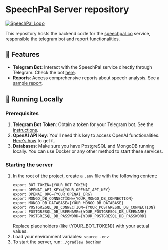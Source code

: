 # SpeechPal Server repository

[![SpeechPal Logo](path_to_logo_if_available)](https://www.speechpal.co/)

This repository hosts the backend code for the [speechpal.co](https://www.speechpal.co/) service, responsible the telegram bot and report functionalities.

## 📌 Features
- **Telegram Bot**: Interact with the SpeechPal service directly through Telegram. Check the bot [here](https://t.me/SpeechPalBot).
- **Reports**: Access comprehensive reports about speech analysis. See a [sample report](https://www.speechpal.co/reports/AgAEOQAC0ZJASw).

## 🚀 Running Locally

### Prerequisites
1. **Telegram Bot Token**: Obtain a token for your Telegram bot. See the [instructions](https://help.openai.com/en/articles/4936850-where-do-i-find-my-secret-api-key).
2. **OpenAI API Key**: You'll need this key to access OpenAI functionalities. [Here's how](https://help.openai.com/en/articles/4936850-where-do-i-find-my-secret-api-key) to get it.
3. **Databases**: Make sure you have PostgreSQL and MongoDB running locally. You can use Docker or any other method to start these services.

### Starting the server
1. In the root of the project, create a `.env` file with the following content:
   ```
   export BOT_TOKEN={YOUR_BOT_TOKEN}
   export OPENAI_API_KEY={YOUR_OPENAI_API_KEY}
   export OPENAI_ORG={YOUR_OPENAI_ORG}
   export MONGO_DB_CONNECTION={YOUR_MONGO_DB_CONNECTION}
   export MONGO_DB_DATABASE={YOUR_MONGO_DB_DATABASE}
   export POSTGRESQL_DB_CONNECTION={YOUR_POSTGRESQL_DB_CONNECTION}
   export POSTGRESQL_DB_USERNAME={YOUR_POSTGRESQL_DB_USERNAME}
   export POSTGRESQL_DB_PASSWORD={YOUR_POSTGRESQL_DB_PASSWORD}
   ```
   Replace placeholders (like {YOUR_BOT_TOKEN}) with your actual values.
2. Load your environment variables:
   `source .env`
3. To start the server, run:
  `./gradlew bootRun`

